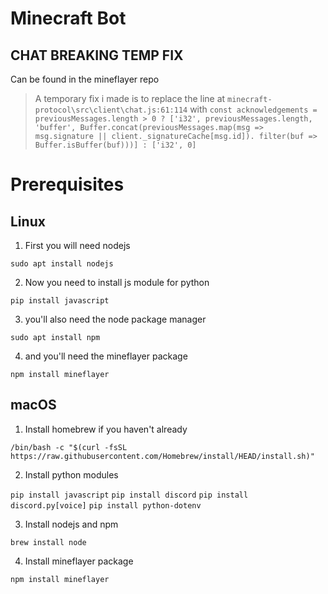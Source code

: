# Minecraft Bot

## CHAT BREAKING TEMP FIX
Can be found in the mineflayer repo
> A temporary fix i made is to replace the line at `minecraft-protocol\src\client\chat.js:61:114` with
> `const acknowledgements = previousMessages.length > 0 ? ['i32', previousMessages.length, 'buffer', Buffer.concat(previousMessages.map(msg => msg.signature || client._signatureCache[msg.id]). filter(buf => Buffer.isBuffer(buf)))] : ['i32', 0]`

# Prerequisites
## Linux
1. First you will need nodejs 

`sudo apt install nodejs`

2. Now you need to install js module for python

`pip install javascript`

3. you'll also need the node package manager

`sudo apt install npm`

4. and you'll need the mineflayer package

`npm install mineflayer`

## macOS
1. Install homebrew if you haven't already

`/bin/bash -c "$(curl -fsSL https://raw.githubusercontent.com/Homebrew/install/HEAD/install.sh)"`

2. Install python modules

`pip install javascript`
`pip install discord`
`pip install discord.py[voice]`
`pip install python-dotenv`

3. Install nodejs and npm

`brew install node`

4. Install mineflayer package

`npm install mineflayer` 

